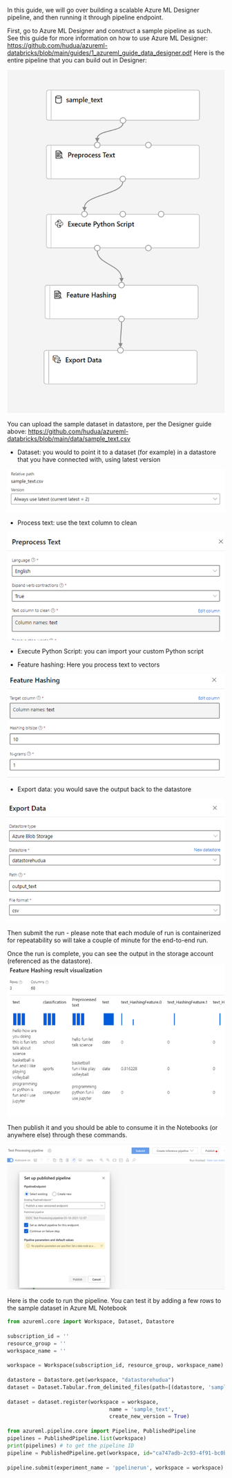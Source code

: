 
In this guide, we will go over building a scalable Azure ML Designer pipeline, and then running it through pipeline endpoint.

First, go to Azure ML Designer and construct a sample pipeline as such. See this guide for more information on how to use Azure ML Designer: https://github.com/hudua/azureml-databricks/blob/main/guides/1_azureml_guide_data_designer.pdf Here is the entire pipeline that you can build out in Designer:

![alt text](/guides/images/pipeline1.PNG)

You can upload the sample dataset in datastore, per the Designer guide above: https://github.com/hudua/azureml-databricks/blob/main/data/sample_text.csv

* Dataset: you would to point it to a dataset (for example) in a datastore that you have connected with, using latest version

![alt text](/guides/images/pipeline12.PNG)


* Process text: use the text column to clean

![alt text](/guides/images/pipeline3.PNG)


* Execute Python Script: you can import your custom Python script

* Feature hashing: Here you process text to vectors

![alt text](/guides/images/pipeline4.PNG)


* Export data: you would save the output back to the datastore

![alt text](/guides/images/pipeline5.PNG)


Then submit the run - please note that each module of run is containerized for repeatability so will take a couple of minute for the end-to-end run.

Once the run is complete, you can see the output in the storage account (referenced as the datastore).
![alt text](/guides/images/pipeline6.PNG)

Then publish it and you should be able to consume it in the Notebooks (or anywhere else) through these commands.

![alt text](/guides/images/pipeline7.PNG)


Here is the code to run the pipeline. You can test it by adding a few rows to the sample dataset in Azure ML Notebook

```python
from azureml.core import Workspace, Dataset, Datastore

subscription_id = ''
resource_group = ''
workspace_name = ''

workspace = Workspace(subscription_id, resource_group, workspace_name)

datastore = Datastore.get(workspace, "datastorehudua")
dataset = Dataset.Tabular.from_delimited_files(path=[(datastore, 'sample_text.csv')])

dataset = dataset.register(workspace = workspace,
                                 name = 'sample_text',
                                 create_new_version = True)
                               
from azureml.pipeline.core import Pipeline, PublishedPipeline
pipelines = PublishedPipeline.list(workspace)
print(pipelines) # to get the pipeline ID
pipeline = PublishedPipeline.get(workspace, id="ca747adb-2c93-4f91-bc0b-ea9db7d53256")

pipeline.submit(experiment_name = 'ppelinerun', workspace = workspace)

```



